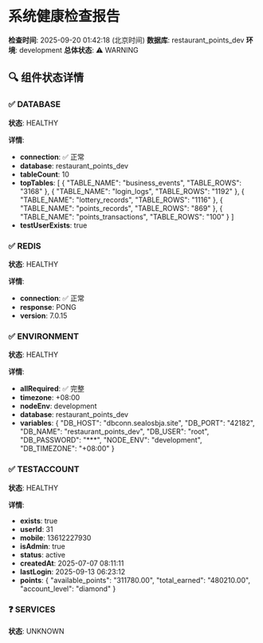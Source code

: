 # 系统健康检查报告

**检查时间**: 2025-09-20 01:42:18 (北京时间)
**数据库**: restaurant_points_dev
**环境**: development
**总体状态**: ⚠️ WARNING

## 🔍 组件状态详情

### ✅ DATABASE

**状态**: HEALTHY

**详情**:
- **connection**: ✅ 正常
- **database**: restaurant_points_dev
- **tableCount**: 10
- **topTables**: [
  {
    "TABLE_NAME": "business_events",
    "TABLE_ROWS": "3168"
  },
  {
    "TABLE_NAME": "login_logs",
    "TABLE_ROWS": "1192"
  },
  {
    "TABLE_NAME": "lottery_records",
    "TABLE_ROWS": "1116"
  },
  {
    "TABLE_NAME": "points_records",
    "TABLE_ROWS": "869"
  },
  {
    "TABLE_NAME": "points_transactions",
    "TABLE_ROWS": "100"
  }
]
- **testUserExists**: true

### ✅ REDIS

**状态**: HEALTHY

**详情**:
- **connection**: ✅ 正常
- **response**: PONG
- **version**: 7.0.15

### ✅ ENVIRONMENT

**状态**: HEALTHY

**详情**:
- **allRequired**: ✅ 完整
- **timezone**: +08:00
- **nodeEnv**: development
- **database**: restaurant_points_dev
- **variables**: {
  "DB_HOST": "dbconn.sealosbja.site",
  "DB_PORT": "42182",
  "DB_NAME": "restaurant_points_dev",
  "DB_USER": "root",
  "DB_PASSWORD": "***",
  "NODE_ENV": "development",
  "DB_TIMEZONE": "+08:00"
}

### ✅ TESTACCOUNT

**状态**: HEALTHY

**详情**:
- **exists**: true
- **userId**: 31
- **mobile**: 13612227930
- **isAdmin**: true
- **status**: active
- **createdAt**: 2025-07-07 08:11:11
- **lastLogin**: 2025-09-13 06:23:12
- **points**: {
  "available_points": "311780.00",
  "total_earned": "480210.00",
  "account_level": "diamond"
}

### ❓ SERVICES

**状态**: UNKNOWN


